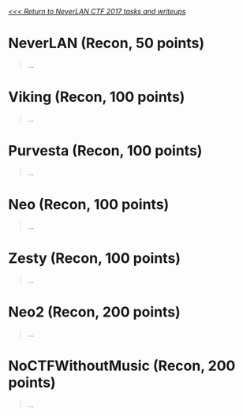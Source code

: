 _[<<< Return to NeverLAN CTF 2017 tasks and writeups](/neverlanctf-2017)_

# NeverLAN (Recon, 50 points)
>...

# Viking (Recon, 100 points)
>...

# Purvesta (Recon, 100 points)
>...

# Neo (Recon, 100 points)
>...

# Zesty (Recon, 100 points)
>...

# Neo2 (Recon, 200 points)
>...

# NoCTFWithoutMusic (Recon, 200 points)
>...
